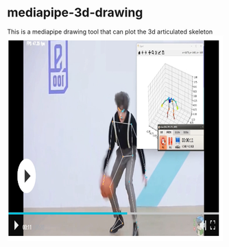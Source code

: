 # mediapipe-3d-drawing
This is a mediapipe drawing tool that can plot the 3d articulated skeleton
<img src="example.png" alt="Example Image" width="938" height="480">
